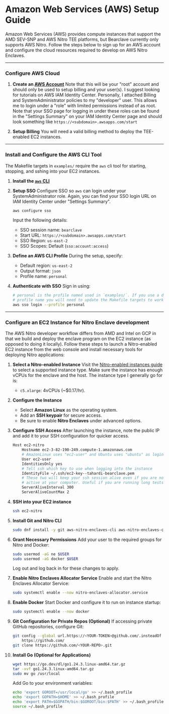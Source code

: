 # Amazon Web Services (AWS) Setup Guide
Amazon Web Services (AWS) provides compute instances that support the
AMD SEV-SNP and AWS Nitro TEE platforms, but Bearclave currently only supports
AWS Nitro. Follow the steps below to sign up for an AWS account and configure
the cloud resources required to develop on AWS Nitro Enclaves.

---

### Configure AWS Cloud
1. **Create an [AWS Account](https://aws.amazon.com/)** Note that this will be
   your "root" account and should only be used to setup billing and your user(s).
   I suggest looking for tutorials on AWS IAM Identity Center. Personally, I
   attached Billing and SystemAdministrator policies to my "developer" user.
   This allows me to login under a "role" with limited permissions instead of 
   as root. Note that your SSO page for logging in under these roles can be
   found in the "Settings Summary" on your IAM Identity Center page and should
   look something like `https://<subdomain>.awsapps.com/start`

2. **Setup Billing** You will need a valid billing method to deploy the
   TEE-enabled EC2 instances.

---

### Install and Configure the AWS CLI Tool
The Makefile targets in `examples/` require the `aws` cli tool for starting,
stopping, and sshing into your EC2 instances.

1. **Install the [`aws` CLI](https://docs.aws.amazon.com/cli/latest/userguide/getting-started-install.html)**

2. **Setup SSO** Configure SSO so `aws` can login under your SystemAdministrator
   role. Again, you can find your SSO login URL on IAM Identity Center under
   "Settings Summary".
   ```bash
   aws configure sso
   ```
   Input the following details:
   - SSO session name: `bearclave`
   - Start URL: `https://<subdomain>.awsapps.com/start`
   - SSO Region: `us-east-2`
   - SSO Scopes: Default (`sso:account:access`)

3. **Define an AWS CLI Profile**
   During the setup, specify:
   - Default region: `us-east-2`
   - Output format: `json`
   - Profile name: `personal`

4. **Authenticate with SSO**
   Sign in using:
   ```bash
   # personal is the profile named used in `examples/`. If you use a different
   # profile name you will need to update the Makefile targets to work
   aws sso login --profile personal
   ```

---

### Configure an EC2 Instance for Nitro Enclave development
The AWS Nitro developer workflow differs from AMD and Intel on GCP in that we
build and deploy the enclave program on the EC2 instance (as opposed to doing
it locally). Follow these steps to launch a Nitro-enabled EC2 instance from the
web console and install necessary tools for deploying Nitro applications:

1. **Select a Nitro-enabled Instance**
   Visit the [Nitro-enabled instances guide](https://docs.aws.amazon.com/AWSEC2/latest/UserGuide/instance-types.html#instance-hypervisor-type)
   to select a supported instance type. Make sure the instance has enough vCPUs
   for the enclave and the host. The instance type I generally go for is:
   - `c5.xlarge`: 4vCPUs (~$0.17/hr).

2. **Configure the Instance**
   - Select **Amazon Linux** as the operating system.
   - Add an **SSH keypair** for secure access.
   - Be sure to enable **Nitro Enclaves** under advanced options.

3. **Configure SSH Access**
   After launching the instance, note the public IP and add it to your SSH
   configuration for quicker access.

   ```bash
   Host ec2-nitro
       Hostname ec2-3-82-190-249.compute-1.amazonaws.com
       # AmazonLinux uses "ec2-user" and Ubuntu uses "ubuntu" as login usernames
       User ec2-user 
       IdentitiesOnly yes
       # Tell ssh which key to use when logging into the instance
       IdentityFile ~/.ssh/ec2-key--tahardi-bearclave.pem
       # These two will keep your ssh session alive even if you are not
       # active at your computer. Useful if you are running long tests
       ServerAliveInterval 300
       ServerAliveCountMax 2
   ```

4. **SSH into your EC2 instance**
   ```bash
   ssh ec2-nitro
   ```

5. **Install Git and Nitro CLI**
   ```bash
   sudo dnf install -y git aws-nitro-enclaves-cli aws-nitro-enclaves-cli-devel
   ```

6. **Grant Necessary Permissions**
   Add your user to the required groups for Nitro and Docker:
   ```bash
   sudo usermod -aG ne $USER
   sudo usermod -aG docker $USER
   ```
   Log out and log back in for these changes to apply.

7. **Enable Nitro Enclaves Allocator Service**
   Enable and start the Nitro Enclaves Allocator Service:
   ```bash
   sudo systemctl enable --now nitro-enclaves-allocator.service
   ```

8. **Enable Docker**
   Start Docker and configure it to run on instance startup:
   ```bash
   sudo systemctl enable --now docker
   ```

9. **Git Configuration for Private Repos (Optional)**
   If accessing private GitHub repositories, configure Git:
   ```bash
   git config --global url.https://<YOUR-TOKEN>@github.com/.insteadOf \
       https://github.com/
   git clone https://github.com/<YOUR-REPO>.git
   ```

10. **Install Go (Optional for Applications)** 
    ```bash
    wget https://go.dev/dl/go1.24.3.linux-amd64.tar.gz
    tar -xvf go1.24.3.linux-amd64.tar.gz
    sudo mv go /usr/local
    ```
    Add Go to your environment variables:
    ```bash
    echo 'export GOROOT=/usr/local/go' >> ~/.bash_profile
    echo 'export GOPATH=$HOME' >> ~/.bash_profile
    echo 'export PATH=$GOPATH/bin:$GOROOT/bin:$PATH' >> ~/.bash_profile
    source ~/.bash_profile
    ```
